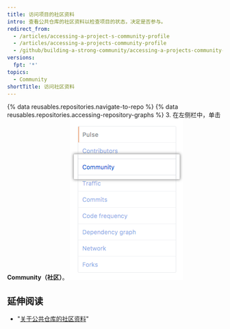 ```yaml
---
title: 访问项目的社区资料
intro: 查看公共仓库的社区资料以检查项目的状态，决定是否参与。
redirect_from:
  - /articles/accessing-a-project-s-community-profile
  - /articles/accessing-a-projects-community-profile
  - /github/building-a-strong-community/accessing-a-projects-community-profile
versions:
  fpt: '*'
topics:
  - Community
shortTitle: 访问社区资料
---
```


{% data reusables.repositories.navigate-to-repo %}
{% data reusables.repositories.accessing-repository-graphs %}
3. 在左侧栏中，单击 **Community（社区）**。 ![左侧栏中的社区](/assets/images/help/graphs/graphs-sidebar-community-tab.png)

## 延伸阅读

- "[关于公共仓库的社区资料](/articles/about-community-profiles-for-public-repositories)"
